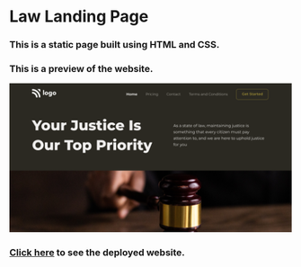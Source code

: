 # Law Landing Page

### This is a static page built using HTML and CSS.

### This is a preview of the website.

![Law Landing Page](./thumbnail.png)

### [Click here]() to see the deployed website.
